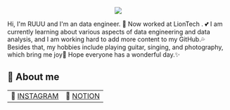 <p align="center">
<img src="Profile.gif">
</p>

Hi, I'm RUUU and I'm an data engineer. 💫 Now worked at LionTech . 💕 I am currently learning about various aspects of data engineering and data analysis, and I am working hard to add more content to my GitHub.💦 Besides that, my hobbies include playing guitar, singing, and photography, which bring me joy🎉 Hope everyone has a wonderful day.✨
## 📌 About me
| | |
| :--- | :--- |
| 🖤 [INSTAGRAM](https://www.instagram.com/1ruuu__/) | 🏡 [NOTION]() |
